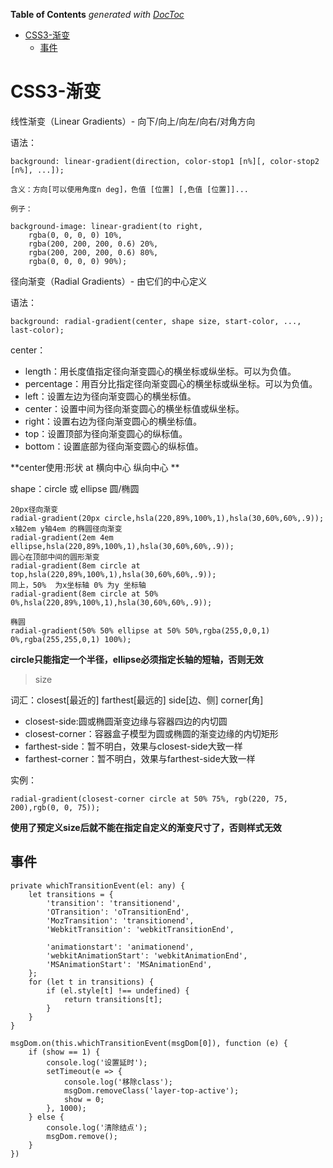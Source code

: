 <!-- START doctoc generated TOC please keep comment here to allow auto update -->
<!-- DON'T EDIT THIS SECTION, INSTEAD RE-RUN doctoc TO UPDATE -->
**Table of Contents**  *generated with [DocToc](https://github.com/thlorenz/doctoc)*

- [CSS3-渐变](#css3-%E6%B8%90%E5%8F%98)
  - [事件](#%E4%BA%8B%E4%BB%B6)

<!-- END doctoc generated TOC please keep comment here to allow auto update -->

# CSS3-渐变

线性渐变（Linear Gradients）- 向下/向上/向左/向右/对角方向

语法：

	background: linear-gradient(direction, color-stop1 [n%][, color-stop2 [n%], ...]);
	
	含义：方向[可以使用角度n deg]，色值 [位置] [,色值 [位置]]...

	例子：

	background-image: linear-gradient(to right, 
		rgba(0, 0, 0, 0) 10%, 
		rgba(200, 200, 200, 0.6) 20%, 
		rgba(200, 200, 200, 0.6) 80%, 
		rgba(0, 0, 0, 0) 90%);

径向渐变（Radial Gradients）- 由它们的中心定义

语法：

	background: radial-gradient(center, shape size, start-color, ..., last-color);

center：

- length：用长度值指定径向渐变圆心的横坐标或纵坐标。可以为负值。
- percentage：用百分比指定径向渐变圆心的横坐标或纵坐标。可以为负值。
- left：设置左边为径向渐变圆心的横坐标值。
- center：设置中间为径向渐变圆心的横坐标值或纵坐标。
- right：设置右边为径向渐变圆心的横坐标值。
- top：设置顶部为径向渐变圆心的纵标值。
- bottom：设置底部为径向渐变圆心的纵标值。

**center使用:形状 at 横向中心 纵向中心 **


shape：circle 或 ellipse 圆/椭圆

~~~
20px径向渐变
radial-gradient(20px circle,hsla(220,89%,100%,1),hsla(30,60%,60%,.9));
x轴2em y轴4em 的椭圆径向渐变
radial-gradient(2em 4em ellipse,hsla(220,89%,100%,1),hsla(30,60%,60%,.9));
圆心在顶部中间的圆形渐变
radial-gradient(8em circle at top,hsla(220,89%,100%,1),hsla(30,60%,60%,.9));
同上，50%  为x坐标轴 0% 为y 坐标轴
radial-gradient(8em circle at 50% 0%,hsla(220,89%,100%,1),hsla(30,60%,60%,.9));

椭圆
radial-gradient(50% 50% ellipse at 50% 50%,rgba(255,0,0,1) 0%,rgba(255,255,0,1) 100%);
~~~

**circle只能指定一个半径，ellipse必须指定长轴的短轴，否则无效**

> size

词汇：closest[最近的] farthest[最远的] side[边、侧] corner[角]

- closest-side:圆或椭圆渐变边缘与容器四边的内切圆
- closest-corner：容器盒子模型为圆或椭圆的渐变边缘的内切矩形
- farthest-side：暂不明白，效果与closest-side大致一样
- farthest-corner：暂不明白，效果与farthest-side大致一样

实例：

	radial-gradient(closest-corner circle at 50% 75%, rgb(220, 75, 200),rgb(0, 0, 75));

**使用了预定义size后就不能在指定自定义的渐变尺寸了，否则样式无效**



## 事件

	private whichTransitionEvent(el: any) {
        let transitions = {
            'transition': 'transitionend',
            'OTransition': 'oTransitionEnd',
            'MozTransition': 'transitionend',
            'WebkitTransition': 'webkitTransitionEnd',

            'animationstart': 'animationend',
            'webkitAnimationStart': 'webkitAnimationEnd',
            'MSAnimationStart': 'MSAnimationEnd',
        };
        for (let t in transitions) {
            if (el.style[t] !== undefined) {
                return transitions[t];
            }
        }
    }

	msgDom.on(this.whichTransitionEvent(msgDom[0]), function (e) {
        if (show == 1) {
            console.log('设置延时');
            setTimeout(e => {
                console.log('移除class');
                msgDom.removeClass('layer-top-active');
                show = 0;
            }, 1000);
        } else {
            console.log('清除结点');
            msgDom.remove();
        }
    })



